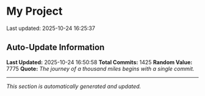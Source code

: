 # My Project


Last updated: 2025-10-24 16:25:37
























































































































































































































































































































































































































































































































































































































































































































































































































































































































































































































































































































































































































































































































































































































































































































































































































































































































































































































































































## Auto-Update Information

**Last Updated:** 2025-10-24 16:50:58
**Total Commits:** 1425
**Random Value:** 7775
**Quote:** _The journey of a thousand miles begins with a single commit._

---
_This section is automatically generated and updated._